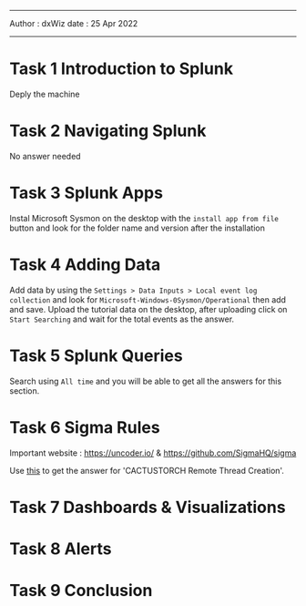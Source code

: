 ***

Author : dxWiz
date : 25 Apr 2022

***


# Task 1 Introduction to Splunk

Deply the machine

# Task 2 Navigating Splunk

No answer needed

# Task 3 Splunk Apps

Instal Microsoft Sysmon on the desktop with the `install app from file` button and look for the folder name and version after the installation

# Task 4 Adding Data

Add data by using the `Settings > Data Inputs > Local event log collection` and look for `Microsoft-Windows-0Sysmon/Operational` then add and save. Upload the tutorial data on the desktop, after uploading click on `Start Searching` and wait for the total events as the answer.

# Task 5 Splunk Queries

Search using `All time` and you will be able to get all the answers for this section.

# Task 6 Sigma Rules

Important website : https://uncoder.io/ & https://github.com/SigmaHQ/sigma

Use [this](https://github.com/SigmaHQ/sigma/blob/master/rules/windows/create_remote_thread/sysmon_cactustorch.yml) to get the answer for 'CACTUSTORCH Remote Thread Creation'.

# Task 7 Dashboards & Visualizations
# Task 8 Alerts
# Task 9 Conclusion 
